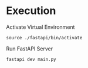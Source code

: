 # Execution

Activate Virtual Environment
```
source ./fastapi/bin/activate
```

Run FastAPI Server
```
fastapi dev main.py
```
